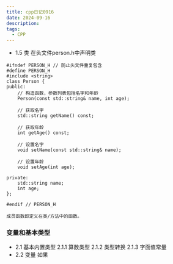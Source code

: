 ```yaml
---
title: cpp日记0916
date: 2024-09-16
description: 
tags:
  - CPP
---
```


- 1.5 类
  在头文件person.h中声明类
```
#ifndef PERSON_H // 防止头文件重复包含
#define PERSON_H
#include <string>
class Person {
public:
    // 构造函数，参数列表包括名字和年龄
    Person(const std::string& name, int age);

    // 获取名字
    std::string getName() const;

    // 获取年龄
    int getAge() const;

    // 设置名字
    void setName(const std::string& name);

    // 设置年龄
    void setAge(int age);

private:
    std::string name;
    int age;
};

#endif // PERSON_H
``````
	成员函数即定义在类/方法中的函数。
### 变量和基本类型
- 2.1 基本内置类型
	2.1.1 算数类型
	2.1.2 类型转换
	2.1.3 字面值常量
- 2.2 变量
	如果